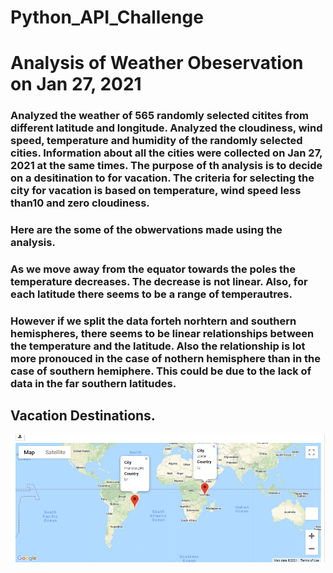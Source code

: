 # Python_API_Challenge

# Analysis of Weather Obeservation on Jan 27, 2021

  ### Analyzed the weather of 565 randomly selected citites from different latitude and longitude. Analyzed the cloudiness, wind speed, temperature and humidity of the randomly selected cities. Information about all the cities were collected on Jan 27, 2021 at the same times. The purpose of th analysis is to decide on a desitination to for vacation. The criteria for selecting the city for vacation is based on temperature, wind speed less than10 and zero cloudiness. 
 
 
  ### Here are the some of the obwervations made using the analysis.
  
  ### As we move away from the equator towards the poles the temperature decreases. The decrease is not linear. Also, for each latitude there seems to be a range of temperautres.
  
  ### However if we split the data forteh norhtern and southern hemispheres, there seems to be linear relationships between the temperature and the latitude. Also the relationship is lot more pronouced in the case of nothern hemisphere than in the case of southern hemiphere. This could be due to the lack of data in the far southern latitudes.
  
  
  

## Vacation Destinations.
<img src="https://github.com/BanuNathan/Python_API_Challenge/blob/main/images/Screenshot%20(39).png">
